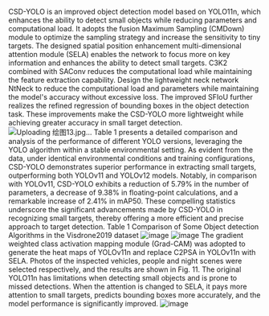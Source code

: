 CSD-YOLO is an improved object detection model based on YOLO11n, which enhances the ability to detect small objects while reducing parameters and computational load. It adopts the fusion Maximum Sampling (CMDown) module to optimize the sampling strategy and increase the sensitivity to tiny targets. The designed spatial position enhancement multi-dimensional attention module (SELA) enables the network to focus more on key information and enhances the ability to detect small targets. C3K2 combined with SAConv reduces the computational load while maintaining the feature extraction capability. Design the lightweight neck network NtNeck to reduce the computational load and parameters while maintaining the model's accuracy without excessive loss. The improved SFIoU further realizes the refined regression of bounding boxes in the object detection task. These improvements make the CSD-YOLO more lightweight while achieving greater accuracy in small target detection.
![Uploading 绘图13.jpg…]()
Table 1 presents a detailed comparison and analysis of the performance of different YOLO versions, leveraging the YOLO algorithm within a stable environmental setting. As evident from the data, under identical environmental conditions and training configurations, CSD-YOLO demonstrates superior performance in extracting small targets, outperforming both YOLOv11 and YOLOv12 models. Notably, in comparison with YOLOv11, CSD-YOLO exhibits a reduction of 5.79% in the number of parameters, a decrease of 9.38% in floating-point calculations, and a remarkable increase of 2.41% in mAP50. These compelling statistics underscore the significant advancements made by CSD-YOLO in recognizing small targets, thereby offering a more efficient and precise approach to target detection.
Table 1 
Comparison of Some Object detection Algorithms in the Visdrone2019 dataset
![image](https://github.com/user-attachments/assets/69b4a08c-1659-4579-8f1d-ff5e239c0daa)
![image](https://github.com/user-attachments/assets/06ab3f9f-b359-4b83-a4e6-0267943d7153)
The gradient weighted class activation mapping module (Grad-CAM) was adopted to generate the heat maps of YOLOv11n and replace C2PSA in YOLOv11n with SELA. Photos of the inspected vehicles, people and night scenes were selected respectively, and the results are shown in Fig. 11. The original YOLO11n has limitations when detecting small objects and is prone to missed detections. When the attention is changed to SELA, it pays more attention to small targets, predicts bounding boxes more accurately, and the model performance is significantly improved.
![image](https://github.com/user-attachments/assets/5441d0d9-7ee6-4a33-b7f9-f91d4e406154)

